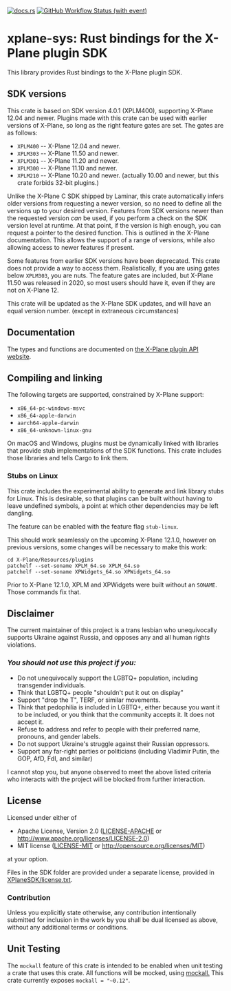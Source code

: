 <!--
SPDX-FileCopyrightText: 2024 Julia DeMille <me@jdemille.com

SPDX-License-Identifier: Apache-2.0 OR MIT
-->

[![docs.rs](https://img.shields.io/docsrs/xplane-sys)](https://docs.rs/xplane-sys) [![GitHub Workflow Status (with event)](https://img.shields.io/github/actions/workflow/status/judemille/xplane-sys/rust.yml)](https://github.com/judemille/xplane-sys/actions)

# xplane-sys: Rust bindings for the X-Plane plugin SDK

This library provides Rust bindings to the X-Plane plugin SDK.

## SDK versions

This crate is based on SDK version 4.0.1 (XPLM400), supporting X-Plane 12.04 and
newer. Plugins made with this crate can be used with earlier versions of X-Plane, so
long as the right feature gates are set. The gates are as follows:

- `XPLM400` -- X-Plane 12.04 and newer.
- `XPLM303` -- X-Plane 11.50 and newer.
- `XPLM301` -- X-Plane 11.20 and newer.
- `XPLM300` -- X-Plane 11.10 and newer.
- `XPLM210` -- X-Plane 10.20 and newer. (actually 10.00 and newer, but this crate forbids 32-bit plugins.)

Unlike the X-Plane C SDK shipped by Laminar, this crate automatically infers older
versions from requesting a newer version, so no need to define all the versions up
to your desired version. Features from SDK versions newer than the requested version
*can* be used, if you perform a check on the SDK version level at runtime. At that
point, if the version is high enough, you can request a pointer to the desired
function. This is outlined in the X-Plane documentation. This allows the support of
a range of versions, while also allowing access to newer features if present.

Some features from earlier SDK versions have been deprecated. This crate does not
provide a way to access them. Realistically, if you are using gates below `XPLM303`,
you are nuts. The feature gates are included, but X-Plane 11.50 was released in 2020,
so most users should have it, even if they are not on X-Plane 12.

This crate will be updated as the X-Plane SDK updates, and will have an equal
version number. (except in extraneous circumstances)

## Documentation

The types and functions are documented on [the X-Plane plugin API website](http://developer.x-plane.com/sdk/).

## Compiling and linking

The following targets are supported, constrained by X-Plane support:
- `x86_64-pc-windows-msvc`
- `x86_64-apple-darwin`
- `aarch64-apple-darwin`
- `x86_64-unknown-linux-gnu`

On macOS and Windows, plugins must be dynamically linked with libraries that
provide stub implementations of the SDK functions. This crate includes those
libraries and tells Cargo to link them.

### Stubs on Linux

This crate includes the experimental ability to generate and link library stubs for
Linux. This is desirable, so that plugins can be built without having to leave
undefined symbols, a point at which other dependencies may be left dangling.

The feature can be enabled with the feature flag `stub-linux`.

This should work seamlessly on the upcoming X-Plane 12.1.0, however on previous
versions, some changes will be necessary to make this work:

``` shell
cd X-Plane/Resources/plugins
patchelf --set-soname XPLM_64.so XPLM_64.so
patchelf --set-soname XPWidgets_64.so XPWidgets_64.so
```

Prior to X-Plane 12.1.0, XPLM and XPWidgets were built without an `SONAME`. Those
commands fix that.

## Disclaimer

The current maintainer of this project is a trans lesbian who unequivocally supports
Ukraine against Russia, and opposes any and all human rights violations.

### *You should not use this project if you:*

- Do not unequivocally support the LGBTQ+ population, including transgender
  individuals.
- Think that LGBTQ+ people "shouldn't put it out on display"
- Support "drop the T", TERF, or similar movements.
- Think that pedophilia is included in LGBTQ+, either because you want it to be
  included, or you think that the community accepts it. It does not accept it.
- Refuse to address and refer to people with their preferred name, pronouns, and
  gender labels.
- Do not support Ukraine's struggle against their Russian oppressors.
- Support any far-right parties or politicians (including Vladimir Putin, the GOP,
  AfD, FdI, and similar)

I cannot stop you, but anyone observed to meet the above listed criteria who
interacts with the project will be blocked from further interaction.

## License

Licensed under either of

- Apache License, Version 2.0 ([LICENSE-APACHE](licenses/Apache-2.0.txt) or <http://www.apache.org/licenses/LICENSE-2.0>)
- MIT license ([LICENSE-MIT](licenses/MIT.txt) or <http://opensource.org/licenses/MIT>)

at your option.

Files in the SDK folder are provided under a separate license, provided in
[XPlaneSDK/license.txt](XPlaneSDK/license.txt).

### Contribution

Unless you explicitly state otherwise, any contribution intentionally submitted
for inclusion in the work by you shall be dual licensed as above, without any
additional terms or conditions.

## Unit Testing

The `mockall` feature of this crate is intended to be enabled when unit testing a
crate that uses this crate. All functions will be mocked, using
[mockall.](https://github.com/asomers/mockall) This crate currently exposes
`mockall = "~0.12"`.
